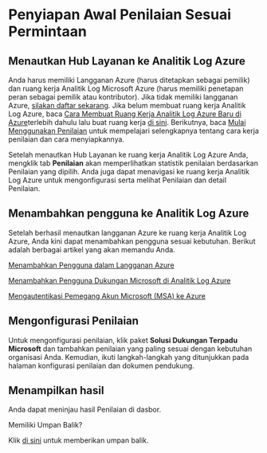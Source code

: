 # <a name="on-demand-assessment-initial-setup"></a>Penyiapan Awal Penilaian Sesuai Permintaan

## <a name="link-services-hub-to-azure-log-analytics"></a>Menautkan Hub Layanan ke Analitik Log Azure 

Anda harus memiliki Langganan Azure (harus ditetapkan sebagai pemilik) dan ruang kerja Analitik Log Microsoft Azure (harus memiliki penetapan peran sebagai pemilik atau kontributor). Jika tidak memiliki langganan Azure, [silakan daftar sekarang](https://account.windowsazure.com/signup). Jika belum membuat ruang kerja Analitik Log Azure, baca [Cara Membuat Ruang Kerja Analitik Log Azure Baru di Azure](https://serviceshub.uservoice.com/knowledgebase/articles/1139482-how-to-create-new-oms-workspace-from-azure)terlebih dahulu lalu buat ruang kerja [di sini](https://www.microsoft.com/en-us/cloud-platform/operations-management-suite). Berikutnya, baca [Mulai Menggunakan Penilaian](https://serviceshub.uservoice.com/knowledgebase/articles/1124050-getting-started-with-assessments) untuk mempelajari selengkapnya tentang cara kerja penilaian dan cara menyiapkannya. 

Setelah menautkan Hub Layanan ke ruang kerja Analitik Log Azure Anda, mengklik tab **Penilaian** akan memperlihatkan statistik penilaian berdasarkan Penilaian yang dipilih.  Anda juga dapat menavigasi ke ruang kerja Analitik Log Azure untuk mengonfigurasi serta melihat Penilaian dan detail Penilaian. 
  

## <a name="adding-users-to-azure-log-analytics"></a>Menambahkan pengguna ke Analitik Log Azure 

Setelah berhasil menautkan langganan Azure ke ruang kerja Analitik Log Azure, Anda kini dapat menambahkan pengguna sesuai kebutuhan. Berikut adalah berbagai artikel yang akan memandu Anda. 

[Menambahkan Pengguna dalam Langganan Azure](https://serviceshub.uservoice.com/knowledgebase/articles/1139476-adding-users-in-azure-subscriptions)

[Menambahkan Pengguna Dukungan Microsoft di Analitik Log Azure](https://serviceshub.uservoice.com/knowledgebase/articles/1139467-adding-a-microsoft-support-user-in-oms)

[Mengautentikasi Pemegang Akun Microsoft (MSA) ke Azure](https://serviceshub.uservoice.com/knowledgebase/articles/1139059-authenticating-an-msa-account-holder-to-azure)


## <a name="configuring-assessments"></a>Mengonfigurasi Penilaian 

Untuk mengonfigurasi penilaian, klik paket **Solusi Dukungan Terpadu Microsoft** dan tambahkan penilaian yang paling sesuai dengan kebutuhan organisasi Anda. Kemudian, ikuti langkah-langkah yang ditunjukkan pada halaman konfigurasi penilaian dan dokumen pendukung. 

  

## <a name="viewing-results"></a>Menampilkan hasil 

Anda dapat meninjau hasil Penilaian di dasbor.  

  

  

Memiliki Umpan Balik? 

Klik <a href="mailto:SHub_Feedback_RC@Microsoft.com?subject=Resource%20Center%20Feedback%3A%20%3CInsert%20feedback%20topic%3E%3E&amp;body=%3C%3Cplease%20submit%20your%20feedback%20with%20enough%20detail%20on%20the%20problem%2C%20reproduction%20steps%20and%20what%20you%20desire%20to%20happen%3E%3E" target="_blank">di sini</a> untuk memberikan umpan balik.
